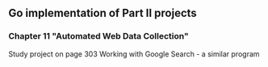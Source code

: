 ## Go implementation of Part II projects
### Chapter 11 "Automated Web Data Collection"
Study project on page 303
Working with Google Search - a similar program
